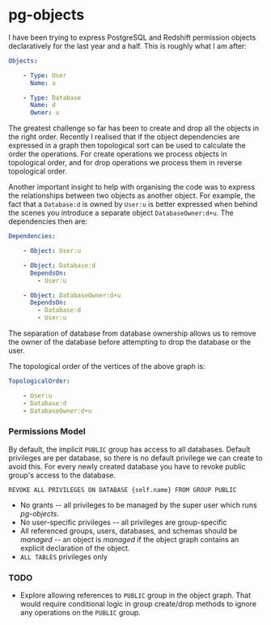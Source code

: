 # pg-objects

I have been trying to express PostgreSQL and Redshift permission objects declaratively 
for the last year and a half. This is roughly what I am after: 

```yaml
Objects:

    - Type: User
      Name: u

    - Type: Database
      Name: d
      Owner: u
```

The greatest challenge so far has been to create and drop all the objects in the right
order. Recently I realised that if the object dependencies are expressed 
in a graph then topological sort can be used to calculate the order the operations.
For create operations we process objects in topological order, and for drop operations we
process them in reverse topological order.

Another important insight to help with organising the code was to express 
the relationships between two objects as another object. For example, the fact that
a `Database:d` is owned by `User:u` is better expressed when behind the scenes
you introduce a separate object `DatabaseOwner:d+u`. The dependencies then are:

```yaml
Dependencies:

    - Object: User:u

    - Object: Database:d
      DependsOn:
        - User:u

    - Object: DatabaseOwner:d+u
      DependsOn:
        - Database:d
        - User:u

```

The separation of database from database ownership allows us to remove the owner of the database
before attempting to drop the database or the user.

The topological order of the vertices of the above graph is:

```yaml
TopologicalOrder:

    - User:u
    - Database:d
    - DatabaseOwner:d+u
```


### Permissions Model

By default, the implicit `PUBLIC` group has access to all databases. Default privileges 
are per database, so there is no default privilege we can create to avoid this. For every newly
created database you have to revoke public group's access to the database.
  
    REVOKE ALL PRIVILEGES ON DATABASE {self.name} FROM GROUP PUBLIC

* No grants -- all privileges to be managed by the super user which runs *pg-objects*.
* No user-specific privileges -- all privileges are group-specific
* All referenced groups, users, databases, and schemas should be *managed* -- an object
  is *managed* if the object graph contains an explicit declaration of the object.
* `ALL TABLES` privileges only

### TODO

* Explore allowing references to `PUBLIC` group in the object graph. That would require
  conditional logic in group create/drop methods to ignore any operations on the `PUBLIC` group.

